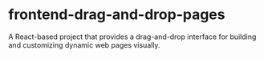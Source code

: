 # frontend-drag-and-drop-pages
A React-based project that provides a drag-and-drop interface for building and customizing dynamic web pages visually.
